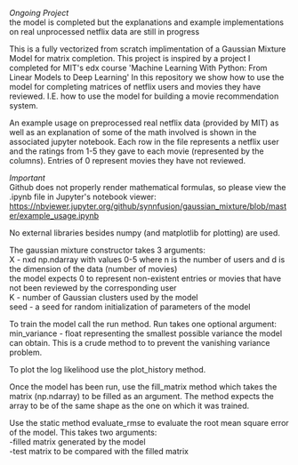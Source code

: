 *Ongoing Project*  
the model is completed but the explanations and example implementations on real unprocessed netflix data are still in progress

This is a fully vectorized from scratch implimentation of a Gaussian Mixture Model for matrix completion. This project is inspired by a project I completed for MIT's edx course 'Machine Learning With Python: From Linear Models to Deep Learning'  In this repository we show how to use the model for completing matrices of netflix users and movies they have reviewed. I.E. how to use the model for building a movie recommendation system.  

An example usage on preprocessed real netflix data (provided by MIT) as well as an explanation of some of the math involved is shown in the associated jupyter notebook. Each row in the file represents a netflix user and the ratings from 1-5 they gave to each movie (represented by the columns). Entries of 0 represent movies they have not reviewed.  

*Important*  
Github does not properly render mathematical formulas, so please view the .ipynb file in Jupyter's notebook viewer:  
https://nbviewer.jupyter.org/github/synnfusion/gaussian_mixture/blob/master/example_usage.ipynb

No external libraries besides numpy (and matplotlib for plotting) are used.  

The gaussian mixture constructor takes 3 arguments:  
X - nxd np.ndarray with values 0-5 where n is the number of users and d is the dimension of the data (number of movies)  
    the model expects 0 to represent non-existent entries or movies that have not been reviewed by the corresponding user  
K - number of Gaussian clusters used by the model  
seed - a seed for random initialization of parameters of the model  

To train the model call the run method. Run takes one optional argument:  
min_variance - float representing the smallest possible variance the model can obtain. This is a crude method to to prevent the vanishing variance problem.  

To plot the log likelihood use the plot_history method.  

Once the model has been run, use the fill_matrix method which takes the matrix (np.ndarray) to be filled as an argument. The method expects the array to be of the same shape as the one on which it was trained.  

Use the static method evaluate_rmse to evaluate the root mean square error of the model. This takes two arguments:  
-filled matrix generated by the model  
-test matrix to be compared with the filled matrix  
